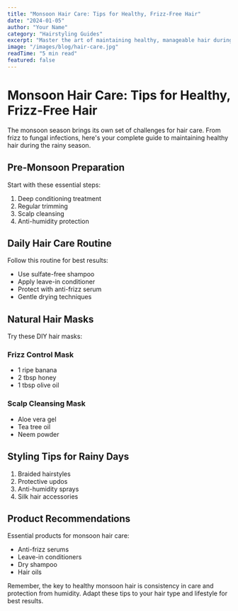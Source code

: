 ```yaml
---
title: "Monsoon Hair Care: Tips for Healthy, Frizz-Free Hair"
date: "2024-01-05"
author: "Your Name"
category: "Hairstyling Guides"
excerpt: "Master the art of maintaining healthy, manageable hair during the monsoon season with these expert tips and product recommendations."
image: "/images/blog/hair-care.jpg"
readTime: "5 min read"
featured: false
---
```


# Monsoon Hair Care: Tips for Healthy, Frizz-Free Hair

The monsoon season brings its own set of challenges for hair care. From frizz to fungal infections, here's your complete guide to maintaining healthy hair during the rainy season.

## Pre-Monsoon Preparation

Start with these essential steps:

1. Deep conditioning treatment
2. Regular trimming
3. Scalp cleansing
4. Anti-humidity protection

## Daily Hair Care Routine

Follow this routine for best results:

- Use sulfate-free shampoo
- Apply leave-in conditioner
- Protect with anti-frizz serum
- Gentle drying techniques

## Natural Hair Masks

Try these DIY hair masks:

### Frizz Control Mask
- 1 ripe banana
- 2 tbsp honey
- 1 tbsp olive oil

### Scalp Cleansing Mask
- Aloe vera gel
- Tea tree oil
- Neem powder

## Styling Tips for Rainy Days

1. Braided hairstyles
2. Protective updos
3. Anti-humidity sprays
4. Silk hair accessories

## Product Recommendations

Essential products for monsoon hair care:

- Anti-frizz serums
- Leave-in conditioners
- Dry shampoo
- Hair oils

Remember, the key to healthy monsoon hair is consistency in care and protection from humidity. Adapt these tips to your hair type and lifestyle for best results.
